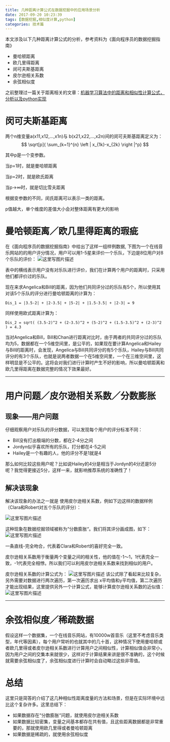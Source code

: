 ```yaml
---
title: 几种距离计算公式在数据挖掘中的应用场景分析
date: 2017-09-20 10:23:39
tags: [数据挖掘,相似度计算,python]
categories: 技术篇
---
```


本文涉及以下几种距离计算公式的分析，参考资料为《面向程序员的数据挖掘指南》

- 曼哈顿距离
- 欧几里得距离
- 闵可夫斯基距离
- 皮尔逊相关系数
- 余弦相似度


之前整理过一篇关于距离相关的文章：[机器学习算法中的距离和相似性计算公式，分析以及python实现]()

<!--More-->

# 闵可夫斯基距离
两个n维变量a(x11,x12,…,x1n)与 b(x21,x22,…,x2n)间的闵可夫斯基距离定义为：
$$ \sqrt[p]{ \sum_{k=1}^{n} \left | x_{1k}-x_{2k} \right |^p}  $$

其中p是一个变参数。

当p=1时，就是曼哈顿距离

当p=2时，就是欧氏距离

当p→∞时，就是切比雪夫距离

根据变参数的不同，闵氏距离可以表示一类的距离。

p值越大，单个维度的差值大小会对整体距离有更大的影响

# 曼哈顿距离／欧几里得距离的瑕疵
在《面向程序员的数据挖掘指南》中给出了这样一组样例数据, 下图为一个在线音乐网站的的用户评分情况，用户可以用1-5星来评价一个乐队，下边是8位用户对8个乐队的评价：
![这里写图片描述](http://img.blog.csdn.net/20170920102356159?watermark/2/text/aHR0cDovL2Jsb2cuY3Nkbi5uZXQvR2FtZXJfZ3l0/font/5a6L5L2T/fontsize/400/fill/I0JBQkFCMA==/dissolve/70/gravity/SouthEast)

表中的横线表示用户没有对乐队进行评价，我们在计算两个用户的距离时，只采用他们都评价过的乐队。

现在来求Angelica和Bill的距离，因为他们共同评分过的乐队有5个，所以使用其对该5个乐队的评分进行曼哈顿距离的计算为：

```
Dis_1 = |3.5-2| + |2-3.5| + |5-2| + |1.5-3.5| + |2-3| = 9
```

同样使用欧式距离计算为：
```
Dis_2 = sqrt( (3.5-2)^2 + (2-3.5)^2 + (5-2)^2 + (1.5-3.5)^2 + (2-3)^2 ) = 4.3
```
当对Angelica和Bill，Bill和Chan进行距离对比时，由于两者的共同评分过的乐队均为5，数据都在一个5维空间里，是公平的，如果现在要计算Angelica和Hailey与Bill的距离时，会发现，Angelica与Bill共同评分的有5个乐队，Hailey与Bill共同评分的有3个乐队，也就是说两者数据一个在5维空间里，一个在三维空间里，这样明显是不公平的。这将会对我们进行计算时产生不好的影响，所以曼哈顿距离和欧几里得距离在数据完整的情况下效果最好。

---
# 用户问题／皮尔逊相关系数／分数膨胀

## 现象——用户问题
仔细观察用户对乐队的评分数据，可以发现每个用户的评分标准不同：

- Bill没有打出极端的分数，都在2-4分之间
- Jordyn似乎喜欢所有的乐队，打分都在4-5之间
- Hailey是一个有趣的人，他的评分不是1就是4

那么如何比较这些用户呢？比如说Hailey的4分是相当于Jordyn的4分还是5分呢？我觉得更接近5分，这样一来，就影响推荐系统的准确性了！

## 解决该现象
解决该现象的办法之一就是 使用皮尔逊相关系数，例如下边这样的数据样例（Clara和Robert对五个乐队的评分）：

![这里写图片描述](http://img.blog.csdn.net/20170920111425007?watermark/2/text/aHR0cDovL2Jsb2cuY3Nkbi5uZXQvR2FtZXJfZ3l0/font/5a6L5L2T/fontsize/400/fill/I0JBQkFCMA==/dissolve/70/gravity/SouthEast)


这种现象在数据挖掘领域被称为“分数膨胀“。我们将其评分画成图，如下：
![这里写图片描述](http://img.blog.csdn.net/20170920112804525?watermark/2/text/aHR0cDovL2Jsb2cuY3Nkbi5uZXQvR2FtZXJfZ3l0/font/5a6L5L2T/fontsize/400/fill/I0JBQkFCMA==/dissolve/70/gravity/SouthEast)

一条直线-完全吻合，代表着Clara和Robert的喜好完全一致。

皮尔逊相关系数用于衡量两个变量之间的相关性，他的值在-1～1，1代表完全一致，-1代表完全相悖。所以我们可以利用皮尔逊相关系数来找到相似的用户。

皮尔逊相关系数的计算公式为：
![这里写图片描述](http://img.blog.csdn.net/20170920114015874?watermark/2/text/aHR0cDovL2Jsb2cuY3Nkbi5uZXQvR2FtZXJfZ3l0/font/5a6L5L2T/fontsize/400/fill/I0JBQkFCMA==/dissolve/70/gravity/SouthEast)
该公式除了看起来比较复杂，另外需要对数据进行两次遍历，第一次遍历求出 x平均值和y平均值，第二次遍历才能出现结果，这里提供另外一个计算公式，能够计算皮尔逊相关系数的近似值：
![这里写图片描述](http://img.blog.csdn.net/20170920114326883?watermark/2/text/aHR0cDovL2Jsb2cuY3Nkbi5uZXQvR2FtZXJfZ3l0/font/5a6L5L2T/fontsize/400/fill/I0JBQkFCMA==/dissolve/70/gravity/SouthEast)

---

# 余弦相似度／稀疏数据
假设这样一个数据集，一个在线音乐网站，有10000w首音乐（这里不考虑音乐类型，年代等因素），每个用户常听的也就其中的几十首，这种情况下使用曼哈顿或者欧几里得或者皮尔逊相关系数进行计算用户之间相似性，计算相似值会非常小，因为用户之间的交集本来就很少，这样对于计算结果来讲是很不准确的，这个时候就需要余弦相似度了，余弦相似度进行计算时会自动略过这些非零值。

# 总结
这里只是简答的介绍了这几种相似性距离度量的方法和场景，但是在实际环境中远比这个复杂许多。这里总结下：

- 如果数据存在“分数膨胀“问题，就使用皮尔逊相关系数
- 如果数据比较密集，变量之间基本都存在共有值，且这些距离数据都是非常重要的，那就使用欧几里得或者曼哈顿距离
- 如果数据是稀疏的，就使用余弦相似度

